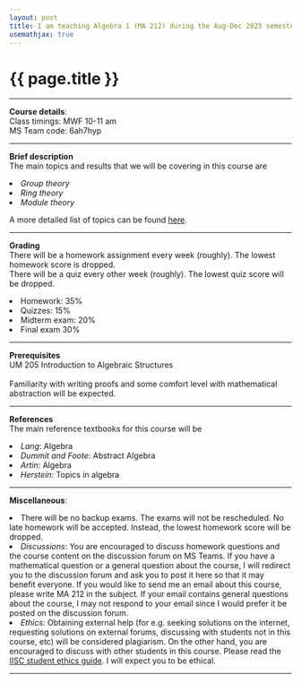 ```yaml
---
layout: post
title: I am teaching Algebra 1 (MA 212) during the Aug-Dec 2023 semester. 
usemathjax: true
---
```


{{ page.title }}
================

<hr>
<p><b>Course details</b>:<br>
Class timings: MWF 10-11 am<br>
MS Team code: 6ah7hyp

</p>

<hr>
<p>
<b>Brief description</b><br>
The main topics and results that we will be covering in this course are
<li><i>Group theory</i></li>
<li> <i>Ring theory</i></li>
<li><i>Module theory</i></li>
</p>

A more detailed list of topics can be found <a href="http://math.iisc.ac.in/all-courses/ma212.html">here</a>. 

 

<hr> <p> <b>Grading</b><br>
There will be a homework assignment every week (roughly). The lowest homework score is dropped. <br> There will be a quiz every other week (roughly). The lowest quiz score will be dropped. 
<li> Homework: 35% </li>
<li> Quizzes: 15% </li>
<li>Midterm exam: 20% </li>
<li>Final exam 30% </li>
</p>


<hr>
<p><b> Prerequisites</b><br>
UM 205 Introduction to Algebraic Structures <br> <br>
Familiarity with writing proofs and some comfort level with mathematical abstraction will be expected. <br>

</p>


<hr>
<p><b>References</b><br>
The main reference textbooks for this course will be 

<li><i>Lang</i>: Algebra</li>
<li><i>Dummit and Foote</i>: Abstract Algebra </li>
<li><i>Artin</i>: Algebra</li>
<li><i>Herstein</i>: Topics in algebra</li>


</p>
<hr>
<p><b>Miscellaneous</b>:
<li>There will be no backup exams. The exams will not be rescheduled. No late homework will be accepted. Instead, the lowest homework score will be dropped. </li>
<li> <i>Discussions</i>: You are encouraged to discuss homework questions and the course content on the discussion forum on MS Teams. If you have a mathematical question or a general question about the course, I will redirect you to the discussion forum and ask you to post it here so that it may benefit everyone. If you would like to send me an email about this course, please write MA 212 in the subject. If your email contains general questions about the course, I may not respond to your email since I would prefer it be posted on the discussion forum. </li>
<li><i>Ethics</i>: Obtaining external help (for e.g. seeking solutions on the internet, requesting
solutions on external forums, discussing with students not in this course, etc) will be considered plagiarism. On the other hand, you are encouraged to discuss with other students in this course. Please read the <a href="https://iisc.ac.in/wp-content/uploads/2016/08/iisc_students-code-of-conduct.pdf">IISC student ethics guide</a>. I will expect you to be ethical. </li>

</p>
<hr>
